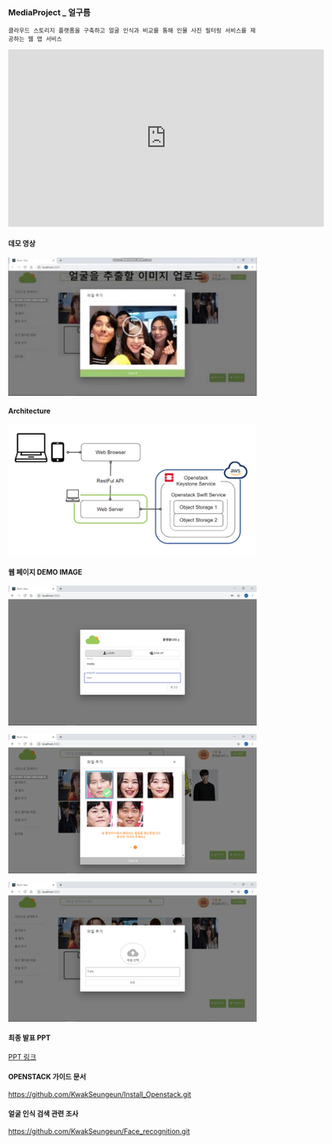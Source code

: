 ### MediaProject _ 얼구름

```
클라우드 스토리지 플랫폼을 구축하고 얼굴 인식과 비교를 통해 인물 사진 필터링 서비스를 제공하는 웹 앱 서비스 
```

<iframe width="640" height="360" src="https://drive.google.com/open?id=1Efzjk9d19lsHIHmHvJeEWnDCuM_a_7P_" frameborder="0" gesture="media" allowfullscreen=""></iframe>

#### 데모 영상  
[![영상 링크](./imgs/demo.PNG)](https://drive.google.com/open?id=1Efzjk9d19lsHIHmHvJeEWnDCuM_a_7P_ "영상 링크")


#### Architecture
![architecture](./imgs/architecture.png)


#### 웹 페이지 DEMO IMAGE
![login](./imgs/로그인화면.png)

![faceSearch](./imgs/얼굴검색3.png)

![fileUpload](./imgs/파일업로드.png)

#### 최종 발표 PPT
[PPT 링크](https://drive.google.com/open?id=1mo6ohNDbKKQj5uMPDHTi4xmaiOnOMY8R)

#### OPENSTACK 가이드 문서

https://github.com/KwakSeungeun/Install_Openstack.git 

#### 얼굴 인식 검색 관련 조사

https://github.com/KwakSeungeun/Face_recognition.git 

